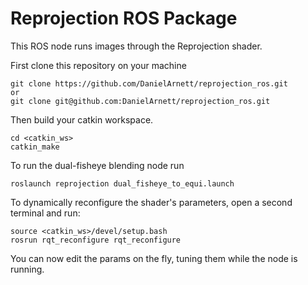 # Reprojection ROS Package
This ROS node runs images through the Reprojection shader. 

First clone this repository on your machine
```
git clone https://github.com/DanielArnett/reprojection_ros.git
or 
git clone git@github.com:DanielArnett/reprojection_ros.git
```

Then build your catkin workspace.
```
cd <catkin_ws>
catkin_make
```

To run the dual-fisheye blending node run
```
roslaunch reprojection dual_fisheye_to_equi.launch
```

To dynamically reconfigure the shader's parameters, open a second terminal and run:

```
source <catkin_ws>/devel/setup.bash
rosrun rqt_reconfigure rqt_reconfigure
```

You can now edit the params on the fly, tuning them while the node is running.
